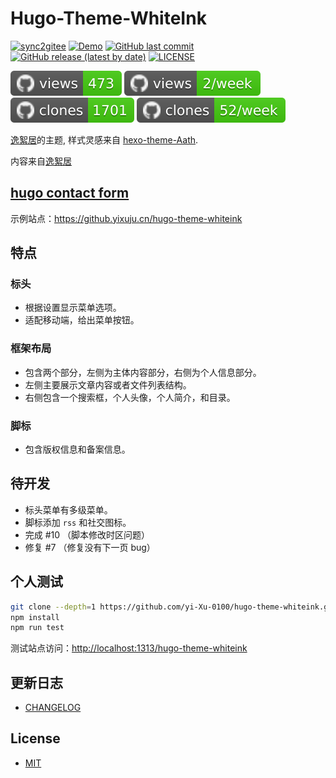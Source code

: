 # Hugo-Theme-WhiteInk

[![sync2gitee](https://github.com/yi-Xu-0100/hugo-theme-whiteink/workflows/sync2gitee/badge.svg)](https://github.com/yi-Xu-0100/hugo-theme-whiteink/actions?query=workflow%3sync2gitee)
[![Demo](https://github.com/yi-Xu-0100/hugo-theme-whiteink/workflows/Demo/badge.svg)](https://github.com/yi-Xu-0100/hugo-theme-whiteink/actions?query=workflow%3ADemo)
[![GitHub last commit](https://img.shields.io/github/last-commit/yi-Xu-0100/hugo-theme-whiteink)](https://github.yixuju.cn/hugo-theme-whiteink/)
[![GitHub release (latest by date)](https://img.shields.io/github/v/release/yi-Xu-0100/hugo-theme-whiteink)](https://github.com/yi-Xu-0100/hugo-theme-whiteink/releases)
[![LICENSE](https://img.shields.io/github/license/yi-Xu-0100/hugo-theme-whiteink)](./LICENSE)

[![views](https://raw.githubusercontent.com/yi-Xu-0100/traffic2badge/traffic/traffic-hugo-theme-whiteink/views.svg)](https://github.com/yi-Xu-0100/traffic2badge/tree/traffic#-hugo-theme-whiteink)
[![views per week](https://raw.githubusercontent.com/yi-Xu-0100/traffic2badge/traffic/traffic-hugo-theme-whiteink/views_per_week.svg)](https://github.com/yi-Xu-0100/traffic2badge/tree/traffic#-hugo-theme-whiteink)
[![clones](https://raw.githubusercontent.com/yi-Xu-0100/traffic2badge/traffic/traffic-hugo-theme-whiteink/clones.svg)](https://github.com/yi-Xu-0100/traffic2badge/tree/traffic#-hugo-theme-whiteink)
[![clones per week](https://raw.githubusercontent.com/yi-Xu-0100/traffic2badge/traffic/traffic-hugo-theme-whiteink/clones_per_week.svg)](https://github.com/yi-Xu-0100/traffic2badge/tree/traffic#-hugo-theme-whiteink)

[逸絮居](https://www.yixuju.cn/)的主题, 样式灵感来自 [hexo-theme-Aath](https://github.com/lewis-geek/hexo-theme-Aath).

内容来自[逸絮居](https://www.yixuju.cn/)


## [hugo contact form](https://fabform.io/a/hugo-contact-form)


示例站点：<https://github.yixuju.cn/hugo-theme-whiteink>

## 特点

### 标头

- 根据设置显示菜单选项。
- 适配移动端，给出菜单按钮。

### 框架布局

- 包含两个部分，左侧为主体内容部分，右侧为个人信息部分。
- 左侧主要展示文章内容或者文件列表结构。
- 右侧包含一个搜索框，个人头像，个人简介，和目录。

### 脚标

- 包含版权信息和备案信息。

## 待开发

- 标头菜单有多级菜单。
- 脚标添加 `rss` 和社交图标。
- 完成 #10 （脚本修改时区问题）
- 修复 #7 （修复没有下一页 bug）

## 个人测试

```bash
git clone --depth=1 https://github.com/yi-Xu-0100/hugo-theme-whiteink.git
npm install
npm run test
```

测试站点访问：<http://localhost:1313/hugo-theme-whiteink>

## 更新日志

- [CHANGELOG](./CHANGELOG.md)

## License

- [MIT](./LICENSE)
